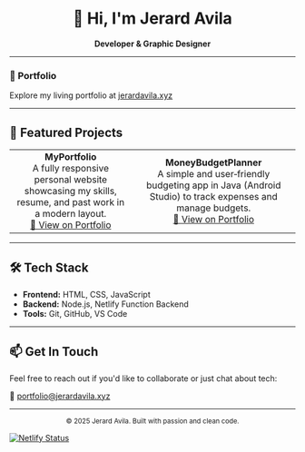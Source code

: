 <h1 align="center">👋 Hi, I'm Jerard Avila</h1>
<p align="center"><strong>Developer & Graphic Designer</strong></p>

---

### 🔗 Portfolio  
Explore my living portfolio at [jerardavila.xyz](https://www.jerardavila.xyz/)

---

## 📂 Featured Projects

<table>
  <tr>
    <td align="center">
      <b>MyPortfolio</b><br>
      A fully responsive personal website showcasing my skills, resume, and past work in a modern layout.<br>
      <a href="https://www.jerardavila.xyz/portfolio">🔗 View on Portfolio</a>
    </td>
    <td align="center">
      <b>MoneyBudgetPlanner</b><br>
      A simple and user‑friendly budgeting app in Java (Android Studio) to track expenses and manage budgets.<br>
      <a href="https://www.jerardavila.xyz/portfolio">🔗 View on Portfolio</a>
    </td>
  </tr>
</table>

---

## 🛠 Tech Stack

- **Frontend:** HTML, CSS, JavaScript  
- **Backend:** Node.js, Netlify Function Backend  
- **Tools:** Git, GitHub, VS Code

---

## 📫 Get In Touch

Feel free to reach out if you'd like to collaborate or just chat about tech:

📧 [portfolio@jerardavila.xyz](mailto:portfolio@jerardavila.xyz)

---

<p align="center"><sub>&copy; 2025 Jerard Avila. Built with passion and clean code.</sub></p>

[![Netlify Status](https://api.netlify.com/api/v1/badges/8e1a489a-b5ca-47aa-b52a-f7820cd66662/deploy-status)](https://app.netlify.com/projects/jerardavila/deploys)

